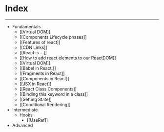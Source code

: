 # Index
---
- Fundamentals
	- [[Virtual DOM]]
	- [[Components Lifecycle phases]]
	- [[Features of react]]
	- [[CDN Links]]
	- [[React is ...]]
	- [[How to add react elements to our ReactDOM]]
	- [[Virtual DOM]]
	- [[Babel in React.]]
	- [[Fragments in React]]
	- [[Components in React]]
	- [[JSX in React]]
	- [[React Class Components]]
	- [[Binding this keyword in a class]]
	- [[Setting State]]
	- [[Conditional Rendering]]
- Intermediate
	- Hooks
		- [[UseRef]]
- Advanced